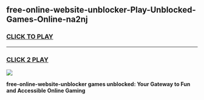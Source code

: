
## free-online-website-unblocker-Play-Unblocked-Games-Online-na2nj
<h3>
<a href="https://premium76.site?title=free-online-website-unblocker&ref=25A">CLICK TO PLAY</a></h3>
<hr>

<h3>
<a href="https://premium76.site?title=free-online-website-unblocker&ref=25A">CLICK 2 PLAY</a>
  
</h3>

<a href="https://premium76.site?title=free-online-website-unblocker&ref=25A"><img src="https://clearcache.store/games.png"></a>


**free-online-website-unblocker games unblocked: Your Gateway to Fun and Accessible Online Gaming**
